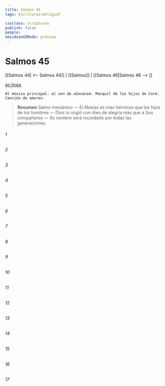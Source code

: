 ```yaml
---
title: Salmos 45
tags: Escrituras\AntiguoT

cssclass: scriptures
publish: false
people:
obsidianUIMode: preview
---
```


# Salmos 45
[[Salmos 44| <-- Salmos 44]] | [[Salmos]] | [[Salmos 46|Salmos 46 --> ]]

[en línea](https://churchofjesuschrist.org/study/scriptures/ot/ps/45?lang=spa)

```
Al músico principal: al son de aSosanim. Masquil de los hijos de Coré. Canción de amores.
```

> __Resumen__
Salmo mesiánico — El Mesías es más hermoso que los hijos de los hombres — Dios lo ungió con óleo de alegría más que a Sus compañeros — Su nombre será recordado por todas las generaciones.

###### 1 


###### 2 


###### 3 


###### 4 


###### 5 


###### 6 


###### 7 


###### 8 


###### 9 


###### 10 


###### 11 


###### 12 


###### 13 


###### 14 


###### 15 


###### 16 


###### 17 


